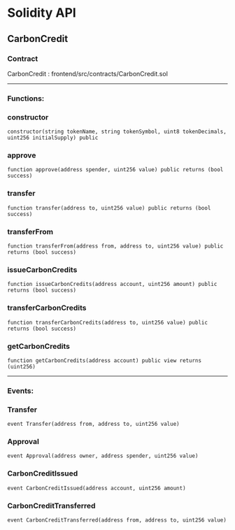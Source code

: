 # Solidity API

## CarbonCredit

### Contract
CarbonCredit : frontend/src/contracts/CarbonCredit.sol

 --- 
### Functions:
### constructor

```solidity
constructor(string tokenName, string tokenSymbol, uint8 tokenDecimals, uint256 initialSupply) public
```

### approve

```solidity
function approve(address spender, uint256 value) public returns (bool success)
```

### transfer

```solidity
function transfer(address to, uint256 value) public returns (bool success)
```

### transferFrom

```solidity
function transferFrom(address from, address to, uint256 value) public returns (bool success)
```

### issueCarbonCredits

```solidity
function issueCarbonCredits(address account, uint256 amount) public returns (bool success)
```

### transferCarbonCredits

```solidity
function transferCarbonCredits(address to, uint256 value) public returns (bool success)
```

### getCarbonCredits

```solidity
function getCarbonCredits(address account) public view returns (uint256)
```

 --- 
### Events:
### Transfer

```solidity
event Transfer(address from, address to, uint256 value)
```

### Approval

```solidity
event Approval(address owner, address spender, uint256 value)
```

### CarbonCreditIssued

```solidity
event CarbonCreditIssued(address account, uint256 amount)
```

### CarbonCreditTransferred

```solidity
event CarbonCreditTransferred(address from, address to, uint256 value)
```


